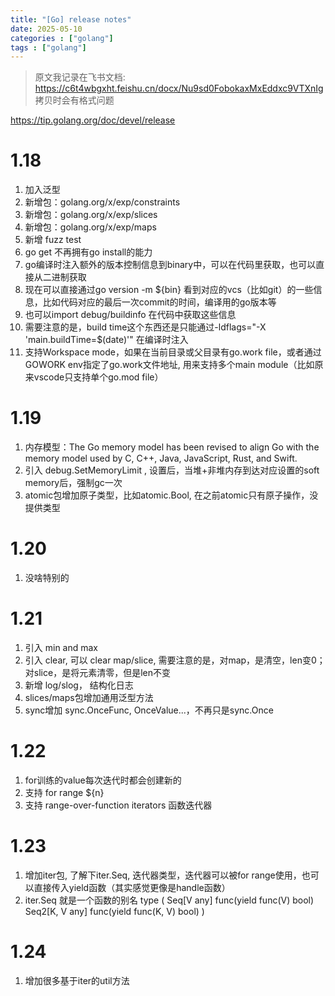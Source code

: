 ```yaml
---
title: "[Go] release notes"
date: 2025-05-10
categories : ["golang"]
tags : ["golang"]
---
```


> 原文我记录在飞书文档: https://c6t4wbgxht.feishu.cn/docx/Nu9sd0FobokaxMxEddxc9VTXnIg
> 拷贝时会有格式问题

https://tip.golang.org/doc/devel/release
# 1.18
1. 加入泛型
2. 新增包：golang.org/x/exp/constraints
3. 新增包：golang.org/x/exp/slices
4. 新增包：golang.org/x/exp/maps
5. 新增 fuzz test
6. go get 不再拥有go install的能力
7. go编译时注入额外的版本控制信息到binary中，可以在代码里获取，也可以直接从二进制获取
  1. 现在可以直接通过go version -m ${bin} 看到对应的vcs（比如git）的一些信息，比如代码对应的最后一次commit的时间，编译用的go版本等
  2. 也可以import debug/buildinfo 在代码中获取这些信息
  3. 需要注意的是，build time这个东西还是只能通过-ldflags="-X 'main.buildTime=$(date)'" 在编译时注入
8. 支持Workspace mode，如果在当前目录或父目录有go.work file，或者通过GOWORK env指定了go.work文件地址, 用来支持多个main module（比如原来vscode只支持单个go.mod file）
# 1.19
1. 内存模型：The Go memory model has been revised to align Go with the memory model used by C, C++, Java, JavaScript, Rust, and Swift. 
  1. 引入 debug.SetMemoryLimit , 设置后，当堆+非堆内存到达对应设置的soft memory后，强制gc一次
2. atomic包增加原子类型，比如atomic.Bool, 在之前atomic只有原子操作，没提供类型
# 1.20
1. 没啥特别的
# 1.21
1. 引入 min and max 
2. 引入 clear, 可以 clear map/slice, 需要注意的是，对map，是清空，len变0；对slice，是将元素清零，但是len不变
3. 新增 log/slog， 结构化日志
4. slices/maps包增加通用泛型方法
5. sync增加 sync.OnceFunc, OnceValue...，不再只是sync.Once
# 1.22
1. for训练的value每次迭代时都会创建新的
2. 支持 for range ${n}
3. 支持  range-over-function iterators 函数迭代器
# 1.23
1. 增加iter包, 了解下iter.Seq, 迭代器类型，迭代器可以被for range使用，也可以直接传入yield函数（其实感觉更像是handle函数）
  1. iter.Seq 就是一个函数的别名
type (
        Seq[V any]     func(yield func(V) bool)
        Seq2[K, V any] func(yield func(K, V) bool)
)
# 1.24
1. 增加很多基于iter的util方法